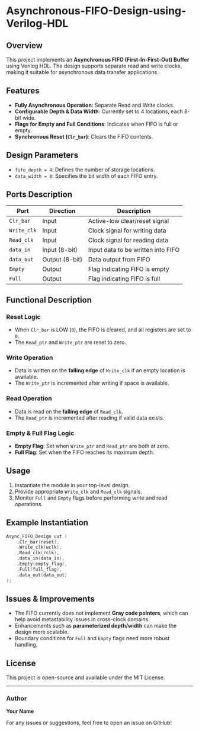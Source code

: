 # Asynchronous-FIFO-Design-using-Verilog-HDL

## Overview
This project implements an **Asynchronous FIFO (First-In-First-Out) Buffer** using Verilog HDL. The design supports separate read and write clocks, making it suitable for asynchronous data transfer applications.

## Features
- **Fully Asynchronous Operation**: Separate Read and Write clocks.
- **Configurable Depth & Data Width**: Currently set to 4 locations, each 8-bit wide.
- **Flags for Empty and Full Conditions**: Indicates when FIFO is full or empty.
- **Synchronous Reset (`Clr_bar`)**: Clears the FIFO contents.

## Design Parameters
- `fifo_depth = 4`: Defines the number of storage locations.
- `data_width = 8`: Specifies the bit width of each FIFO entry.

## Ports Description
| Port | Direction | Description |
|------|----------|-------------|
| `Clr_bar` | Input | Active-low clear/reset signal |
| `Write_clk` | Input | Clock signal for writing data |
| `Read_clk` | Input | Clock signal for reading data |
| `data_in` | Input (8-bit) | Input data to be written into FIFO |
| `data_out` | Output (8-bit) | Data output from FIFO |
| `Empty` | Output | Flag indicating FIFO is empty |
| `Full` | Output | Flag indicating FIFO is full |

## Functional Description
### Reset Logic
- When `Clr_bar` is LOW (`0`), the FIFO is cleared, and all registers are set to `0`.
- The `Read_ptr` and `Write_ptr` are reset to zero.

### Write Operation
- Data is written on the **falling edge** of `Write_clk` if an empty location is available.
- The `Write_ptr` is incremented after writing if space is available.

### Read Operation
- Data is read on the **falling edge** of `Read_clk`.
- The `Read_ptr` is incremented after reading if valid data exists.

### Empty & Full Flag Logic
- **Empty Flag**: Set when `Write_ptr` and `Read_ptr` are both at zero.
- **Full Flag**: Set when the FIFO reaches its maximum depth.

## Usage
1. Instantiate the module in your top-level design.
2. Provide appropriate `Write_clk` and `Read_clk` signals.
3. Monitor `Full` and `Empty` flags before performing write and read operations.

## Example Instantiation
```verilog
Async_FIFO_Design uut (
    .Clr_bar(reset),
    .Write_clk(wclk),
    .Read_clk(rclk),
    .data_in(data_in),
    .Empty(empty_flag),
    .Full(full_flag),
    .data_out(data_out)
);
```

## Issues & Improvements
- The FIFO currently does not implement **Gray code pointers**, which can help avoid metastability issues in cross-clock domains.
- Enhancements such as **parameterized depth/width** can make the design more scalable.
- Boundary conditions for `Full` and `Empty` flags need more robust handling.

## License
This project is open-source and available under the MIT License.

---
### Author
**Your Name**

For any issues or suggestions, feel free to open an issue on GitHub!
